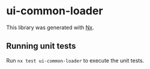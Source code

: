 # ui-common-loader

This library was generated with [Nx](https://nx.dev).

## Running unit tests

Run `nx test ui-common-loader` to execute the unit tests.
